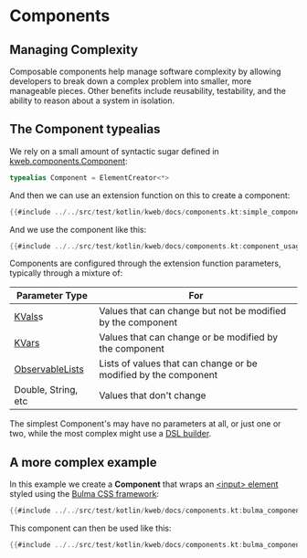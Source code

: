 # Components

<!-- toc -->

## Managing Complexity

Composable components help manage software complexity by allowing developers to break down
a complex problem into smaller, more manageable pieces. Other benefits include
reusability, testability, and the ability to reason about a system in isolation.

## The Component typealias

We rely on a small amount of syntactic sugar defined in [kweb.components.Component](https://docs.kweb.io/api/kweb-core/kweb.components.html#7274344%2FClasslikes%2F769193423):

```kotlin
typealias Component = ElementCreator<*>
```

And then we can use an extension function on this to create a component:

```kotlin
{{#include ../../src/test/kotlin/kweb/docs/components.kt:simple_component}}
```

And we use the component like this:

```kotlin
{{#include ../../src/test/kotlin/kweb/docs/components.kt:component_usage}}
```

Components are configured through the extension function parameters, typically through
a mixture of:

| Parameter Type                                                                               | For                                                             |
|----------------------------------------------------------------------------------------------|-----------------------------------------------------------------|
| [KVals](https://docs.kweb.io/api/kweb-core/kweb.state/-k-val/index.html)s                    | Values that can change but not be modified by the component     |
| [KVars](https://docs.kweb.io/api/kweb-core/kweb.state/-k-var/index.html)                     | Values that can change or be modified by the component          |
| [ObservableLists](https://docs.kweb.io/api/kweb-core/kweb.state/-observable-list/index.html) | Lists of values that can change or be modified by the component |
| Double, String, etc                                                                          | Values that don't change                                        |

The simplest Component's may have no parameters at all, or just one or two, while the most complex might use 
a [DSL builder](https://in-kotlin.com/design-patterns/builder-pattern/dsl/).

## A more complex example

In this example we create a **Component** that wraps an [\<input\> element](https://bulma.io/documentation/form/input/)
styled using the [Bulma CSS framework](https://bulma.io/):

```kotlin
{{#include ../../src/test/kotlin/kweb/docs/components.kt:bulma_component_example}}
```

This component can then be used like this:

```kotlin
{{#include ../../src/test/kotlin/kweb/docs/components.kt:bulma_component_usage}}
```
